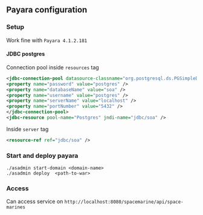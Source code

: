 ## Payara configuration 
### Setup 
Work fine with `Payara 4.1.2.181`
#### JDBC postgres
Connection pool inside `resources` tag
```xml
<jdbc-connection-pool datasource-classname="org.postgresql.ds.PGSimpleDataSource" name="Postgres" res-type="javax.sql.DataSource">
<property name="password" value="postgres" />
<property name="databaseName" value="soa" />
<property name="username" value="postgres" />
<property name="serverName" value="localhost" />
<property name="portNumber" value="5432" />
</jdbc-connection-pool>
<jdbc-resource pool-name="Postgres" jndi-name="jdbc/soa" />
```

Inside `server` tag
```xml
<resource-ref ref="jdbc/soa" />
```
### Start and deploy payara
`./asadmin start-domain <domain-name>`\
`./asadmin deploy  <path-to-war>`

### Access 
Can access service on `http://localhost:8080/spacemarine/api/space-marines`
